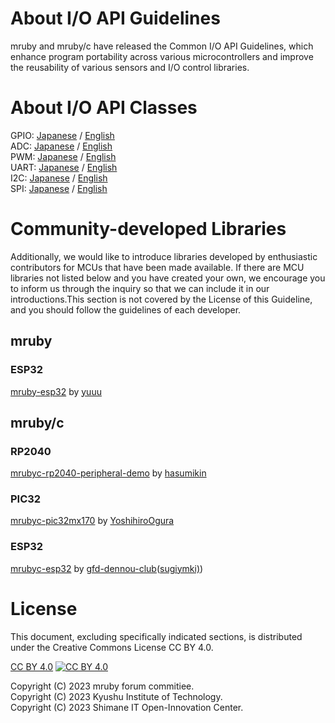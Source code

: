 # About I/O API Guidelines

mruby and mruby/c have released the Common I/O API Guidelines, which enhance program portability across various microcontrollers and improve the reusability of various sensors and I/O control libraries.

# About I/O API Classes

GPIO: [Japanese](mruby_io_GPIO_ja.md) / [English](mruby_io_GPIO_en.md)  
ADC: [Japanese](mruby_io_ADC_ja.md) / [English](mruby_io_ADC_en.md)  
PWM: [Japanese](mruby_io_PWM_ja.md) / [English](mruby_io_PWM_en.md)  
UART: [Japanese](mruby_io_UART_ja.md) / [English](mruby_io_UART_en.md)  
I2C: [Japanese](mruby_io_I2C_ja.md) / [English](mruby_io_I2C_en.md)   
SPI: [Japanese](mruby_io_SPI_ja.md) / [English](mruby_io_SPI_en.md)  

# Community-developed Libraries

Additionally, we would like to introduce libraries developed by enthusiastic contributors for MCUs that have been made available. If there are MCU libraries not listed below and you have created your own, we encourage you to inform us through the inquiry so that we can include it in our introductions.This section is not covered by the License of this Guideline, and you should follow the guidelines of each developer.

## mruby

### ESP32

[mruby-esp32](https://github.com/yuuu/mruby-esp32) by [yuuu](https://github.com/yuuu)

## mruby/c

### RP2040

[mrubyc-rp2040-peripheral-demo](https://github.com/picoruby/rp2040-peripheral-demo) by [hasumikin](https://github.com/hasumikin)

### PIC32

[mrubyc-pic32mx170](https://github.com/YoshihiroOgura/pic32mx170_mrubyc/tree/master) by [YoshihiroOgura](https://github.com/YoshihiroOgura)

### ESP32

[mrubyc-esp32](https://github.com/gfd-dennou-club/mrubyc-esp32) by [gfd-dennou-club](https://github.com/gfd-dennou-club)([sugiymki)](https://github.com/sugiymki))

# License

This document, excluding specifically indicated sections, is distributed under the Creative Commons License CC BY 4.0.

[CC BY 4.0](https://creativecommons.org/licenses/by/4.0/)
<a href="https://creativecommons.org/licenses/by/4.0/">
![CC BY 4.0](https://licensebuttons.net/l/by/4.0/88x31.png)
</a>

Copyright (C) 2023 mruby forum commitiee.  
Copyright (C) 2023 Kyushu Institute of Technology.  
Copyright (C) 2023 Shimane IT Open-Innovation Center.  
